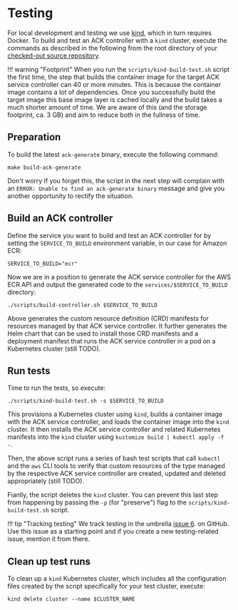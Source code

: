 # Testing

For local development and testing we use [kind](https://kind.sigs.k8s.io/), 
which in turn requires Docker. To build and test an ACK controller with a
`kind` cluster, execute the commands as described in the following from the
root directory of your [checked-out source repository](../setup/).

!!! warning "Footprint"
    When you run the `scripts/kind-build-test.sh` script the first time,
    the step that builds the container image for the target ACK service
    controller can 40 or more minutes. This is because the container image
    contains a lot of dependencies. Once you successfully build the target
    image this base image layer is cached locally and the build takes a much 
    shorter amount of time. We are aware of this (and the storage footprint,
    ca. 3 GB) and aim to reduce both in the fullness of time.

## Preparation

To build the latest `ack-generate` binary, execute the following command:

```
make build-ack-generate
```

Don't worry if you forget this, the script in the next step will complain with
an `ERROR: Unable to find an ack-generate binary` message and give you another
opportunity to rectify the situation.

## Build an ACK controller

Define the service you want to build and test an ACK controller for by setting
the `SERVICE_TO_BUILD` environment variable, in our case for Amazon ECR:

```
SERVICE_TO_BUILD="ecr"
```

Now we are in a position to generate the ACK service controller for the AWS ECR
API and output the generated code to the `services/$SERVICE_TO_BUILD` directory:

```
./scripts/build-controller.sh $SERVICE_TO_BUILD
```

Above generates the custom resource definition (CRD) manifests for resources
managed by that ACK service controller. It further generates the Helm chart
that can be used to install those CRD manifests and a deployment manifest 
that runs the ACK service controller in a pod on a Kubernetes cluster (still TODO).

## Run tests

Time to run the tests, so execute:

```
./scripts/kind-build-test.sh -s $SERVICE_TO_BUILD
```

This provisions a Kubernetes cluster using `kind`, builds a container image with
the ACK service controller, and loads the container image into the `kind` cluster.
It then installs the ACK service controller and related Kubernetes manifests into
the `kind` cluster using `kustomize build | kubectl apply -f -`.

Then, the above script runs a series of bash test scripts that call `kubectl`
and the `aws` CLI tools to verify that custom resources of the type managed by
the respective ACK service controller are created, updated and deleted
appropriately (still TODO).

Fianlly, the script deletes the `kind` cluster. You can prevent this last
step from happening by passing the `-p` (for "preserve") flag to the
`scripts/kind-build-test.sh` script.

!!! tip "Tracking testing"
    We track testing in the umbrella [issue 6](https://github.com/aws/aws-controllers-k8s/issues/6).
    on GitHub. Use this issue as a starting point and if you create a new
    testing-related issue, mention it from there.

## Clean up test runs

To clean up a `kind` Kubernetes cluster, which includes all the
configuration files created by the script specifically for your test cluster,
execute:

```
kind delete cluster --name $CLUSTER_NAME
```
